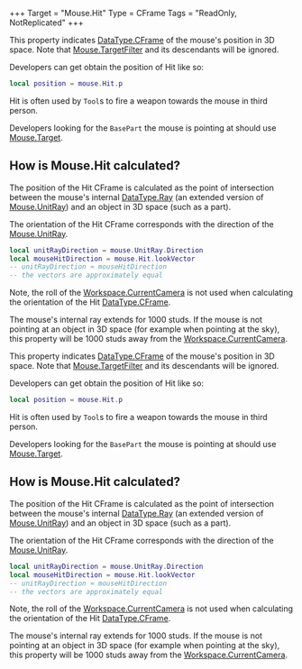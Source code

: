 +++
Target = "Mouse.Hit"
Type = CFrame
Tags = "ReadOnly, NotReplicated"
+++

This property indicates [DataType.CFrame](https://developer.roblox.com/search#stq=CFrame) of the mouse's position in 3D space. Note that [Mouse.TargetFilter](https://developer.roblox.com/api-reference/property/Mouse/TargetFilter) and its descendants will be ignored.Developers can get obtain the position of Hit like so:```lualocal position = mouse.Hit.p```Hit is often used by `Tool`s to fire a weapon towards the mouse in third person.Developers looking for the `BasePart` the mouse is pointing at should use [Mouse.Target](https://developer.roblox.com/api-reference/property/Mouse/Target).## How is Mouse.Hit calculated?The position of the Hit CFrame is calculated as the point of intersection between the mouse's internal [DataType.Ray](https://developer.roblox.com/search#stq=Ray) (an extended version of [Mouse.UnitRay](https://developer.roblox.com/api-reference/property/Mouse/UnitRay)) and an object in 3D space (such as a part).The orientation of the Hit CFrame corresponds with the direction of the [Mouse.UnitRay](https://developer.roblox.com/api-reference/property/Mouse/UnitRay).```lualocal unitRayDirection = mouse.UnitRay.Directionlocal mouseHitDirection = mouse.Hit.lookVector-- unitRayDirection ≈ mouseHitDirection-- the vectors are approximately equal```Note, the roll of the [Workspace.CurrentCamera](https://developer.roblox.com/api-reference/property/Workspace/CurrentCamera) is not used when calculating the orientation of the Hit [DataType.CFrame](https://developer.roblox.com/search#stq=CFrame).The mouse's internal ray extends for 1000 studs. If the mouse is not pointing at an object in 3D space (for example when pointing at the sky), this property will be 1000 studs away from the [Workspace.CurrentCamera](https://developer.roblox.com/api-reference/property/Workspace/CurrentCamera).	This property indicates [DataType.CFrame](https://developer.roblox.com/search#stq=CFrame) of the mouse's position in 3D space. Note that [Mouse.TargetFilter](https://developer.roblox.com/api-reference/property/Mouse/TargetFilter) and its descendants will be ignored.Developers can get obtain the position of Hit like so:```lualocal position = mouse.Hit.p```Hit is often used by `Tool`s to fire a weapon towards the mouse in third person.Developers looking for the `BasePart` the mouse is pointing at should use [Mouse.Target](https://developer.roblox.com/api-reference/property/Mouse/Target).## How is Mouse.Hit calculated?The position of the Hit CFrame is calculated as the point of intersection between the mouse's internal [DataType.Ray](https://developer.roblox.com/search#stq=Ray) (an extended version of [Mouse.UnitRay](https://developer.roblox.com/api-reference/property/Mouse/UnitRay)) and an object in 3D space (such as a part).The orientation of the Hit CFrame corresponds with the direction of the [Mouse.UnitRay](https://developer.roblox.com/api-reference/property/Mouse/UnitRay).```lualocal unitRayDirection = mouse.UnitRay.Directionlocal mouseHitDirection = mouse.Hit.lookVector-- unitRayDirection ≈ mouseHitDirection-- the vectors are approximately equal```Note, the roll of the [Workspace.CurrentCamera](https://developer.roblox.com/api-reference/property/Workspace/CurrentCamera) is not used when calculating the orientation of the Hit [DataType.CFrame](https://developer.roblox.com/search#stq=CFrame).The mouse's internal ray extends for 1000 studs. If the mouse is not pointing at an object in 3D space (for example when pointing at the sky), this property will be 1000 studs away from the [Workspace.CurrentCamera](https://developer.roblox.com/api-reference/property/Workspace/CurrentCamera).